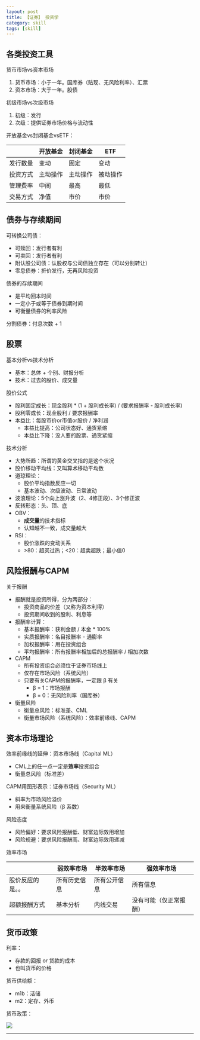 ```yaml
---
layout: post
title: 【证券】 投资学
category: skill
tags: [skill]
---
```


## 各类投资工具

货币市场vs资本市场
1. 货币市场：小于一年。国库券（贴现、无风险利率）、汇票
2. 资本市场：大于一年。股债

初级市场vs次级市场
1. 初级：发行
2. 次级：提供证券市场价格与流动性

开放基金vs封闭基金vsETF：
<table>
    <thead>
        <tr>
            <th></th>
            <th>开放基金</th>
            <th>封闭基金</th>
            <th>ETF</th>
        </tr>
    </thead>
    <tbody>
        <tr>
            <td>发行数量</td>
            <td>变动</td>
            <td>固定</td>
            <td>变动</td>
        </tr>
        <tr>
            <td>投资方式</td>
            <td>主动操作</td>
            <td>主动操作</td>
            <td>被动操作</td>
        </tr>
        <tr>
            <td>管理费率</td>
            <td>中间</td>
            <td>最高</td>
            <td>最低</td>
        </tr>
        <tr>
            <td>交易方式</td>
            <td>净值</td>
            <td>市价</td>
            <td>市价</td>
        </tr>
    </tbody>
</table>

## 债券与存续期间

可转换公司债：
- 可赎回：发行者有利
- 可卖回：发行者有利
- 附认股公司债：认股权与公司债独立存在（可以分别转让）
- 零息债券：折价发行，无再风险投资

债券的存续期间
- 是平均回本时间
- 一定小于或等于债券到期时间
- 可衡量债券的利率风险

分割债券：付息次数 + 1

## 股票

基本分析vs技术分析
- 基本：总体 + 个别、财报分析
- 技术：过去的股价、成交量

股价公式
- 股利固定成长：现金股利 * (1 + 股利成长率) / (要求报酬率 - 股利成长率)
- 股利零成长：现金股利 / 要求报酬率
- 本益比：每股市价or市值or股价 / 净利润
    - 本益比提高：公司状态好、通货紧缩
    - 本益比下降：没人要的股票、通货紧缩

技术分析
- 大势所趋：所谓的黄金交叉指的是这个状况
- 股价移动平均线：又叫算术移动平均数
- 道琼理论：
    - 股价平均指数反应一切
    - 基本波动、次级波动、日常波动
- 波浪理论：5个向上涨升波（2、4修正段）、3个修正波
- 反转形态：头、顶、底
- OBV：
    - **成交量**的技术指标
    - 认知越不一致，成交量越大
- RSI：
    - 股价涨跌的变动关系
    - \>80：超买过热；<20：超卖超跌；最小值0

## 风险报酬与CAPM

关于报酬
- 报酬就是投资所得，分为两部分：
    - 投资商品的价差（又称为资本利得）
    - 投资期间收到的股利、利息等
- 报酬率计算：
    - 基本报酬率：获利金额 / 本金 * 100%
    - 实质报酬率：名目报酬率 - 通膨率
    - 加权报酬率：用在投资组合
    - 平均报酬率：所有报酬率相加后的总报酬率 / 相加次数
- CAPM
    - 所有投资组合必须位于证券市场线上
    - 仅存在市场风险（系统风险）
    - 只要有关CAPM的报酬率，一定跟 β 有关
        - β = 1：市场报酬
        - β = 0：无风险利率（国库券）
- 衡量风险
    - 衡量总风险：标准差、CML
    - 衡量市场风险（系统风险）：效率前缘线、CAPM

## 资本市场理论

效率前缘线的延伸：资本市场线（Capital ML）
- CML上的任一点一定是**效率**投资组合
- 衡量总风险（标准差）

CAPM用图形表示：证券市场线（Security ML）
- 斜率为市场风险溢价
- 用来衡量系统风险（β 系数）

风险态度
- 风险偏好：要求风险报酬低、财富边际效用增加
- 风险规避：要求风险报酬高、财富边际效用递减

效率市场
<table>
    <thead>
        <tr>
            <th></th>
            <th>弱效率市场</th>
            <th>半效率市场</th>
            <th>强效率市场</th>
        </tr>
    </thead>
    <tbody>
        <tr>
            <td>股价反应的是。。</td>
            <td>所有历史信息</td>
            <td>所有公开信息</td>
            <td>所有信息</td>
        </tr>
        <tr>
            <td>超额报酬方式</td>
            <td>基本分析</td>
            <td>内线交易</td>
            <td>没有可能（仅正常报酬）</td>
        </tr>
    </tbody>
</table>

## 货币政策

利率：
- 存款的回报 or 贷款的成本
- 也叫货币的价格

货币供给额：
- m1b：活储
- m2：定存、外币

货币政策：

![](https://hauchenglee.github.io/assets/images/financial/securities/货币政策.png)

---